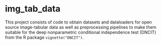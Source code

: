 # img_tab_data
This project consists of code to obtain datasets and dataloaders for open source image-tabular data as well as preprocessing pipelines to make them suitable for the deep nonparametric conditional independence test (DNCIT) from the R package `vignette("DNCIT")`.

